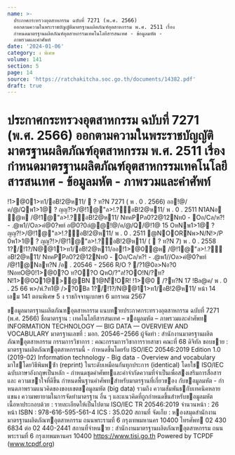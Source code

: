 ```yaml
---
name: >-
  ประกาศกระทรวงอุตสาหกรรม ฉบับที่ 7271 (พ.ศ. 2566)
  ออกตามความในพระราชบัญญัติมาตรฐานผลิตภัณฑ์อุตสาหกรรม พ.ศ. 2511 เรื่อง
  กำหนดมาตรฐานผลิตภัณฑ์อุตสาหกรรมเทคโนโลยีสารสนเทศ - ข้อมูลมหัต -
  ภาพรวมและคำศัพท์
date: '2024-01-06'
category: ง พิเศษ
volume: 141
section: 5
page: 14
source: 'https://ratchakitcha.soc.go.th/documents/14382.pdf'
draft: true
---
```


# ประกาศกระทรวงอุตสาหกรรม ฉบับที่ 7271 (พ.ศ. 2566) ออกตามความในพระราชบัญญัติมาตรฐานผลิตภัณฑ์อุตสาหกรรม พ.ศ. 2511 เรื่อง กำหนดมาตรฐานผลิตภัณฑ์อุตสาหกรรมเทคโนโลยีสารสนเทศ - ข้อมูลมหัต - ภาพรวมและคำศัพท์

!1>@01>ท1/อB!2@ห11/  ? ท?N 7271 ( พ . 0 . 2566) ออ!@/ค/@/Qพ1>1@ ? ญญ?!>/@!1@"ล>!.?์อB!2@ห11/ พ . 0 . 2511 N1ANอ ํ@ห /@!1@"ล>!.?์อB!2@ห11/ NทคPPล0?2@12Nท0 - Oอ/Cล/ห?! - .@พ1//Oล>คํ@0?พท์ อ@0?0อํ@@!@/ค/@/Q/@!1@ 15 OหNพ1>1@ ? ญญ?!>/@!1@"ล>!.?์อB!2@ห11/ พ . 0 . 2511 @NOORNพ>N/N!>/P 0พ1>1@ ? ญญ?!>/@!1@"ล>!.?์อB!2@ห11/ (  ? ท?N 7) พ . 0 . 2558 1?/!1?/N@@11>ท1/อB!2@ห11/ออ!1>@0ํ@ห /@!1@"ล>!.?์อB!2@ห11/ NทคPPล0?2@12Nท0 - Oอ/Cล/ห?! - .@พ1//Oล>คํ@0?พท์ /@!1@Nลท?N /อ . 20546 - 2566 R/O ? /?1@0ล>Nอ?0 !NอทO@0!1>@0?O ท?O?O QหO/?"ล!?OO!N/?ท?N!1>@0Q1@>@BN 1@N!็!OR! !1>@0  /?ท?N 17 !Bล@ค/ พ . 0 . 25 66 พ>/พ์.?ท1@ />?0Bล 1?/!1?/N@@11>ท1/อB!2@ห11/ หน้า 14 เลม 141 ตอนพิเศษ 5 ง ราชกิจจานุเบกษา 6 มกราคม 2567

ขอมูลมาตรฐานผลิตภัณฑอุตสาหกรรม แนบทายประกาศกระทรวงอุตสาหกรรม ฉบับที่ 7271 (พ.ศ. 2566) ชื่อมาตรฐาน : เทคโนโลยีสารสนเทศ – ขอมูลมหัต – ภาพรวมและคําศัพท INFORMATION TECHNOLOGY — BIG DATA — OVERVIEW AND VOCABULARY มาตรฐานเลขที่ : มอก. 20546−2566 ผู้จัดทํา : สํานักงานมาตรฐานผลิตภัณฑอุตสาหกรรม กรรมการวิชาการ : คณะกรรมการวิชาการรายสาขา คณะที่ 68 ดิจิทัล ขอบขาย : มาตรฐานผลิตภัณฑอุตสาหกรรมนี้ - กําหนดขึ้นโดยรับ ISO/IEC 20546:2019 Edition 1.0 (2019-02) Information technology - Big data - Overview and vocabulary มาใชโดยวิธีพิมพซ้ํา (reprint) ในระดับเหมือนกันทุกประการ (identical) โดยใช ISO/IEC ฉบับภาษาอังกฤษเป็นหลัก - กําหนดชุดคําศัพทและคําจํากัดความที่จําเป็นเพื่อสงเสริมการสื่อสารและ ความเขาใจที่ดีขึ้น กําหนดพื้นฐานคําศัพทสําหรับมาตรฐานที่เกี่ยวของ กับขอมูลมหัต - กําหนดภาพรวมแนวคิดของขอบเขตขอมูลมหัต (big data) รวมถึง ความสัมพันธกับเทคนิคหลายแขนง ความพยายามในการจัดทํามาตรฐาน อื่น ๆ และแนวคิดที่ถูกกําหนดขึ้นสําหรับขอมูลมหัต เนื้อหาประกอบด้วย : รายละเอียดให้เป็นไปตาม ISO/IEC TR 20546:2019 จํานวนหน้า : 26 หน้า ISBN : 978-616-595-561-4 ICS : 35.020 สถานที่ จัดเก็บ : หองสมุดสํานักงานมาตรฐานผลิตภัณฑอุตสาหกรรม ถนนพระรามที่ 6 กรุงเทพมหานคร 10400 โทรศัพท 02 430 6834 ต่อ 02 440-2441 สถานที่จําหนาย : สํานักงานมาตรฐานผลิตภัณฑอุตสาหกรรม ถนนพระรามที่ 6 กรุงเทพมหานคร 10400 https://www.tisi.go.th Powered by TCPDF (www.tcpdf.org)
